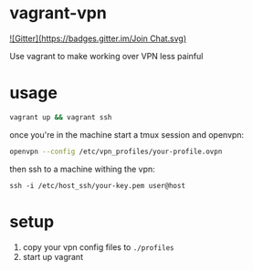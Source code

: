 vagrant-vpn
===========
[![Gitter](https://badges.gitter.im/Join Chat.svg)](https://gitter.im/dstokes/vagrant-vpn?utm_source=badge&utm_medium=badge&utm_campaign=pr-badge&utm_content=badge)

Use vagrant to make working over VPN less painful

usage
=====
```sh
vagrant up && vagrant ssh
```
once you're in the machine start a tmux session and openvpn:
```sh
openvpn --config /etc/vpn_profiles/your-profile.ovpn
```
then ssh to a machine withing the vpn:
```
ssh -i /etc/host_ssh/your-key.pem user@host
```

setup
=====
1. copy your vpn config files to `./profiles`
2. start up vagrant

